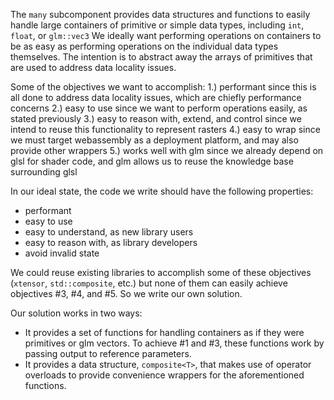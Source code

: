 The `many` subcomponent provides data structures and functions to easily handle large containers of primitive or simple data types, including `int`, `float`, or `glm::vec3`
We ideally want performing operations on containers to be as easy as performing operations on the individual data types themselves. 
The intention is to abstract away the arrays of primitives that are used to address data locality issues.

Some of the objectives we want to accomplish:
 1.) performant
       since this is all done to address data locality issues, which are chiefly performance concerns
 2.) easy to use
       since we want to perform operations easily, as stated previously
 3.) easy to reason with, extend, and control
       since we intend to reuse this functionality to represent rasters
 4.) easy to wrap
       since we must target webassembly as a deployment platform, and may also provide other wrappers
 5.) works well with glm 
       since we already depend on glsl for shader code, and glm allows us to reuse the knowledge base surrounding glsl

In our ideal state, the code we write should have the following properties:
* performant
* easy to use
* easy to understand, as new library users 
* easy to reason with, as library developers
* avoid invalid state

We could reuse existing libraries to accomplish some of these objectives (`xtensor`, `std::composite`, etc.) but none of them can easily achieve objectives #3, #4, and #5.
So we write our own solution. 

Our solution works in two ways:
 * It provides a set of functions for handling containers as if they were primitives or glm vectors. 
     To achieve #1 and #3, these functions work by passing output to reference parameters. 
 * It provides a data structure, `composite<T>`, that makes use of operator overloads to provide convenience wrappers for
     the aforementioned functions.

